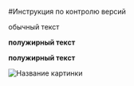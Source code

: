 #Инструкция по контролю версий

обычный текст

**полужирный текст**

__полужирный текст__

![Название картинки](https://steamuserimages-a.akamaihd.net/ugc/1298675588271889409/B82468C3B9102AB3611913F0628840B565B948F2/?imw=512&amp;imh=384&amp;ima=fit&amp;impolicy=Letterbox&amp;imcolor=%23000000&amp;letterbox=true)
